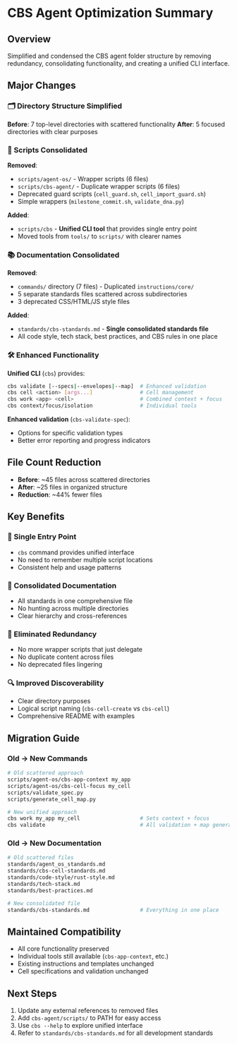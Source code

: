 # CBS Agent Optimization Summary

## Overview
Simplified and condensed the CBS agent folder structure by removing redundancy, consolidating functionality, and creating a unified CLI interface.

## Major Changes

### 🗂️ Directory Structure Simplified
**Before**: 7 top-level directories with scattered functionality
**After**: 5 focused directories with clear purposes

### 🔧 Scripts Consolidated
**Removed**:
- `scripts/agent-os/` - Wrapper scripts (6 files)
- `scripts/cbs-agent/` - Duplicate wrapper scripts (6 files)
- Deprecated guard scripts (`cell_guard.sh`, `cell_import_guard.sh`)
- Simple wrappers (`milestone_commit.sh`, `validate_dna.py`)

**Added**:
- `scripts/cbs` - **Unified CLI tool** that provides single entry point
- Moved tools from `tools/` to `scripts/` with clearer names

### 📚 Documentation Consolidated  
**Removed**:
- `commands/` directory (7 files) - Duplicated `instructions/core/`
- 5 separate standards files scattered across subdirectories
- 3 deprecated CSS/HTML/JS style files

**Added**:
- `standards/cbs-standards.md` - **Single consolidated standards file**
- All code style, tech stack, best practices, and CBS rules in one place

### 🛠️ Enhanced Functionality
**Unified CLI** (`cbs`) provides:
```bash
cbs validate [--specs|--envelopes|--map]  # Enhanced validation
cbs cell <action> [args...]               # Cell management
cbs work <app> <cell>                     # Combined context + focus
cbs context/focus/isolation               # Individual tools
```

**Enhanced validation** (`cbs-validate-spec`):
- Options for specific validation types
- Better error reporting and progress indicators

## File Count Reduction
- **Before**: ~45 files across scattered directories
- **After**: ~25 files in organized structure
- **Reduction**: ~44% fewer files

## Key Benefits

### 🎯 Single Entry Point
- `cbs` command provides unified interface
- No need to remember multiple script locations
- Consistent help and usage patterns

### 📖 Consolidated Documentation
- All standards in one comprehensive file
- No hunting across multiple directories
- Clear hierarchy and cross-references

### 🧹 Eliminated Redundancy
- No more wrapper scripts that just delegate
- No duplicate content across files
- No deprecated files lingering

### 🔍 Improved Discoverability
- Clear directory purposes
- Logical script naming (`cbs-cell-create` vs `cbs-cell`)
- Comprehensive README with examples

## Migration Guide

### Old → New Commands
```bash
# Old scattered approach
scripts/agent-os/cbs-app-context my_app
scripts/agent-os/cbs-cell-focus my_cell
scripts/validate_spec.py
scripts/generate_cell_map.py

# New unified approach  
cbs work my_app my_cell                   # Sets context + focus
cbs validate                              # All validation + map generation
```

### Old → New Documentation
```bash
# Old scattered files
standards/agent_os_standards.md
standards/cbs-cell-standards.md  
standards/code-style/rust-style.md
standards/tech-stack.md
standards/best-practices.md

# New consolidated file
standards/cbs-standards.md                # Everything in one place
```

## Maintained Compatibility
- All core functionality preserved
- Individual tools still available (`cbs-app-context`, etc.)
- Existing instructions and templates unchanged
- Cell specifications and validation unchanged

## Next Steps
1. Update any external references to removed files
2. Add `cbs-agent/scripts/` to PATH for easy access
3. Use `cbs --help` to explore unified interface
4. Refer to `standards/cbs-standards.md` for all development standards
